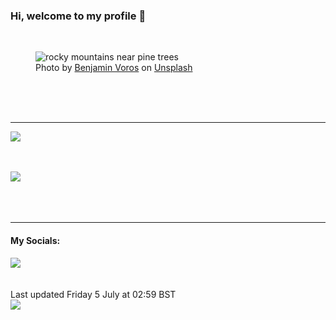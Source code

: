 <h3>Hi, welcome to my profile 👋</h3>

<br />
<figure>
  <img
    src="https://images.unsplash.com/photo-1493708638467-241317300c83?crop=entropy&cs=tinysrgb&fit=max&fm=jpg&ixid=M3wyNzQ3MDB8MHwxfHJhbmRvbXx8fHx8fHx8fDE3MjAxNDEzMTZ8&ixlib=rb-4.0.3&q=80&w=1080&auto=format"
    alt="rocky mountains near pine trees" 
  />
  <figcaption>Photo by <a
    href="https://unsplash.com/@vorosbenisop?utm_source=Profile%20readme&utm_medium=referral">Benjamin Voros</a> on <a
    href="https://unsplash.com/?utm_source=Profile%20readme&utm_medium=referral">Unsplash</a></figcaption>
</figure>




  <br /><br /><br />

<hr />
<img
  src="https://github-readme-stats.vercel.app/api?username=shanelucy&show_icons=true&theme=calm"
/>
<br /><br /><br />

<img 
  src="https://github-readme-stats.vercel.app/api/top-langs/?username=shanelucy&theme=calm"
/>
<br /><br /><br /><br />
<hr />
<h4>My Socials:</h4>
<a href="https://uk.linkedin.com/in/shane-lucy-4735b616a">
  <img
    src="https://img.shields.io/badge/linkedin%20-%230077B5.svg?&style=for-the-badge&logo=linkedin&logoColor=white"
  />
</a>
<br /><br /><br />
Last updated Friday 5 July at 02:59 BST
<br />
<img
  src="https://github.com/ShaneLucy/ShaneLucy/workflows/README%20build/badge.svg"
/>
